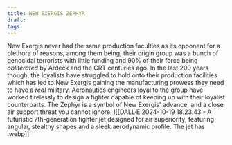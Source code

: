 ```yaml
---
title: NEW EXERGIS ZEPHYR
draft: 
tags:
---
```

New Exergis never had the same production faculties as its opponent for a plethora of reasons, among them being, their origin group was a bunch of genocidal terrorists with little funding and 90% of their force being *obliterated* by Ardeck and the CRT centuries ago. In the last 200 years though, the loyalists have struggled to hold onto their production facilities which has led to New Exergis gaining the manufacturing prowess they need to have a *real* military. Aeronautics engineers loyal to the group have worked tirelessly to design a fighter capable of keeping up with their loyalist counterparts. The Zephyr is a symbol of New Exergis' advance, and a close air support threat you cannot ignore. ![[DALL·E 2024-10-19 18.23.43 - A futuristic 7th-generation fighter jet designed for air superiority, featuring angular, stealthy shapes and a sleek aerodynamic profile. The jet has .webp]]